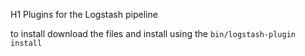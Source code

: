 H1 Plugins for the Logstash pipeline

to install download the files and install using the `bin/logstash-plugin install`
